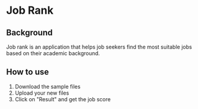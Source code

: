 # Job Rank
## Background

Job rank is an application that helps job seekers find the most suitable jobs based on their academic background.

## How to use
1. Download the sample files
2. Upload your new files
3. Click on "Result" and get the job score
